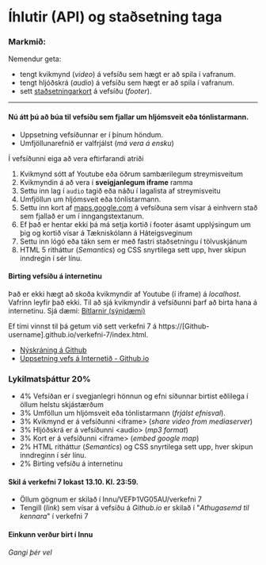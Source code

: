 # Íhlutir (API) og staðsetning taga

### Markmið:

Nemendur geta:

* tengt kvikmynd (_video_)  á vefsíðu sem hægt er að spila í vafranum. 
* tengt hljóðskrá (_audio_) á vefsíðu sem hægt er að spila í vafranum. 
* sett [staðsetningarkort](https://www.google.is/maps/place/T%C3%A6knisk%C3%B3linn+-+H%C3%A1teigsvegur/@64.1390675,-21.9048536,17z/data=!3m1!4b1!4m5!3m4!1s0x48d674cc84500001:0x16719bf129fa31a7!8m2!3d64.1390675!4d-21.9026596) á vefsíðu (_footer_). 

---

#### Nú átt þú að búa til vefsíðu sem fjallar um hljómsveit eða tónlistarmann. 

* Uppsetning vefsíðunnar er í þínum höndum. 
* Umfjöllunarefnið er valfrjálst (_má vera á ensku_)

Í vefsíðunni eiga að vera eftirfarandi atriði

1. Kvikmynd sótt af Youtube eða öðrum sambærilegum streymisveitum
1. Kvikmyndin á að vera í **sveigjanlegum iframe** ramma
1. Settu inn lag í `audio` tagið eða náðu í lagalista af streymisveitu
1. Umfjöllun um hljómsveit eða tónlistarmann.
1. Settu inn kort af [maps.google.com]() á vefsíðuna sem vísar á einhvern stað sem fjallað er um í inngangstextanum. 
1. Ef það er hentar ekki þá má setja kortið í footer ásamt upplýsingum um þig og kortið vísar á Tækniskólann á Háteigsveginum
1. Settu inn lógó eða tákn sem er með fastri staðsetningu í tölvuskjánum
1. HTML 5 ritháttur (_Semantics_) og CSS snyrtilega sett upp, hver skipun inndregin í sér línu.

#### Birting vefsíðu á internetinu

Það er ekki hægt að skoða kvikmyndir af Youtube (í iframe) á _localhost_. Vafrinn leyfir það ekki. Til að sjá kvikmyndir á vefsíðunni þarf að birta hana á internetinu. Sjá dæmi: [Bítlarnir (sýnidæmi)](https://vefgrunnur.github.io/synidaemi/lokaverkefni/2023/beatles/ferill.html)

Ef tími vinnst til þá getum við sett verkefni 7 á https://[Github-username].github.io/verkefni-7/index.html. 

* [Nýskráning á Github](Namsefni-7/Github.md)
* [Uppsetning vefs á Internetið - Github.io](Namsefni-7/uppsetning-github.io/)

### Lykilmatsþáttur 20%

* 4% Vefsíðan er í svegjanlegri hönnun og efni síðunnar birtist eðlilega í öllum helstu skjástærðum 
* 3% Umföllun um hljómsveit eða tónlistarmann (_frjálst efnisval_).
* 3% Kvikmynd er á vefsíðunni &lt;iframe> (_share video from mediaserver_)
* 3% Hljóðskrá er á vefsíðunni &lt;audio> (_mp3 format_)
* 3% Kort er á vefsíðunni &lt;iframe> (_embed google map_)
* 2% HTML ritháttur (_Semantics_) og CSS snyrtilega sett upp, hver skipun inndreginn í sér línu.
* 2% Birting vefsíðu á internetinu

#### Skil á verkefni 7 lokast 13.10. Kl. 23:59.

* Öllum gögnum er skilað í Innu/VEFÞ1VG05AU/verkefni 7
* Tengill (_link_) sem vísar á vefsíðu á _Github.io_ er skilað í "_Athugasemd til kennara_" í verkefni 7

#### Einkunn verður birt í Innu

_Gangi þér vel_
